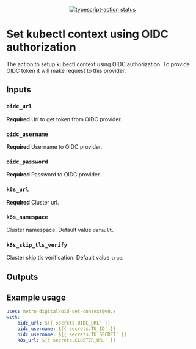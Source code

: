 <p align="center">
  <a href="https://github.com/actions/typescript-action/actions"><img alt="typescript-action status" src="https://github.com/actions/typescript-action/workflows/build-test/badge.svg"></a>
</p>

# Set kubectl context using OIDC authorization

The action to setup kubectl context using OIDC authorization. To provide OIDC token it will make request to this provider.

## Inputs

### `oidc_url`

**Required** Url to get token from OIDC provider.

### `oidc_username`

**Required** Username to OIDC provider.

### `oidc_password`

**Required** Password to OIDC provider.

### `k8s_url`

**Required** Cluster url.

### `k8s_namespace`

Cluster namespace. Default value `default`.

### `k8s_skip_tls_verify`

Cluster skip tls verification. Default value `true`.

## Outputs


## Example usage

```yaml
uses: metro-digital/oid-set-context@v0.x
with:
    oidc_url: ${{ secrets.OIDC_URL' }}
    oidc_username: ${{ secrets.TU_ID' }}
    oidc_username: ${{ secrets.TU_SECRET' }}
    k8s_url: ${{ secrets.CLUSTER_URL' }}
```